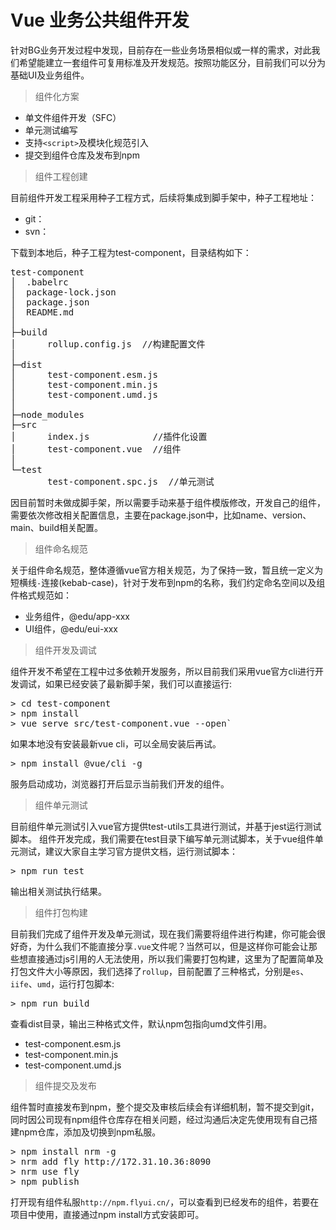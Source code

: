 # Vue 业务公共组件开发

  针对BG业务开发过程中发现，目前存在一些业务场景相似或一样的需求，对此我们希望能建立一套组件可复用标准及开发规范。按照功能区分，目前我们可以分为基础UI及业务组件。
  
> 组件化方案

- 单文件组件开发（SFC）
- 单元测试编写
- 支持`<script>`及模块化规范引入
- 提交到组件仓库及发布到npm

> 组件工程创建

目前组件开发工程采用种子工程方式，后续将集成到脚手架中，种子工程地址：
- git：
- svn：

下载到本地后，种子工程为test-component，目录结构如下：
<pre>
test-component  
│  .babelrc 
│  package-lock.json
│  package.json
│  README.md
│  
├─build
│      rollup.config.js  //构建配置文件
│      
├─dist                  
│      test-component.esm.js
│      test-component.min.js
│      test-component.umd.js
│      
├─node_modules
├─src
│      index.js            //插件化设置
│      test-component.vue  //组件
│      
└─test
       test-component.spc.js  //单元测试
</pre>

因目前暂时未做成脚手架，所以需要手动来基于组件模版修改，开发自己的组件，需要依次修改相关配置信息，主要在package.json中，比如name、version、main、build相关配置。

> 组件命名规范

关于组件命名规范，整体遵循vue官方相关规范，为了保持一致，暂且统一定义为短横线`-`连接(kebab-case)，针对于发布到npm的名称，我们约定命名空间以及组件格式规范如：

- 业务组件，@edu/app-xxx
- UI组件，@edu/eui-xxx

> 组件开发及调试

组件开发不希望在工程中过多依赖开发服务，所以目前我们采用vue官方cli进行开发调试，如果已经安装了最新脚手架，我们可以直接运行:
<pre>
> cd test-component
> npm install
> vue serve src/test-component.vue --open`
</pre>
如果本地没有安装最新vue cli，可以全局安装后再试。
<pre>
> npm install @vue/cli -g
</pre>
服务启动成功，浏览器打开后显示当前我们开发的组件。

> 组件单元测试

目前组件单元测试引入vue官方提供test-utils工具进行测试，并基于jest运行测试脚本。
组件开发完成，我们需要在test目录下编写单元测试脚本，关于vue组件单元测试，建议大家自主学习官方提供文档，运行测试脚本：

<pre>
> npm run test
</pre>

输出相关测试执行结果。

> 组件打包构建

目前我们完成了组件开发及单元测试，现在我们需要将组件进行构建，你可能会很好奇，为什么我们不能直接分享`.vue`文件呢？当然可以，但是这样你可能会让那些想直接通过js引用的人无法使用，所以我们需要打包构建，这里为了配置简单及打包文件大小等原因，我们选择了`rollup`，目前配置了三种格式，分别是`es`、`iife`、`umd`，运行打包脚本:

<pre>
> npm run build
</pre>

查看dist目录，输出三种格式文件，默认npm包指向umd文件引用。

- test-component.esm.js
- test-component.min.js
- test-component.umd.js

> 组件提交及发布

组件暂时直接发布到npm，整个提交及审核后续会有详细机制，暂不提交到git，同时因公司现有npm组件仓库存在相关问题，经过沟通后决定先使用现有自己搭建npm仓库，添加及切换到npm私服。

<pre>
> npm install nrm -g
> nrm add fly http://172.31.10.36:8090
> nrm use fly
> npm publish
</pre>

打开现有组件私服`http://npm.flyui.cn/`，可以查看到已经发布的组件，若要在项目中使用，直接通过npm install方式安装即可。
